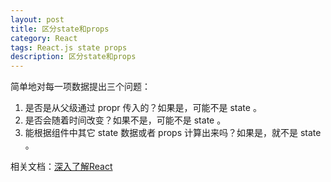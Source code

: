```yaml
---
layout: post
title: 区分state和props
category: React
tags: React.js state props
description: 区分state和props
---
```


简单地对每一项数据提出三个问题：

1. 是否是从父级通过 propr 传入的？如果是，可能不是 state 。 
2. 是否会随着时间改变？如果不是，可能不是 state 。 
3. 能根据组件中其它 state 数据或者 props 计算出来吗？如果是，就不是 state 。

相关文档：[深入了解React](http://reactjs.cn/react/docs/thinking-in-react.html)
